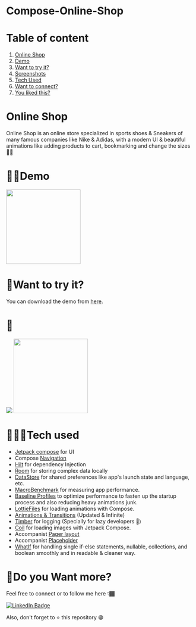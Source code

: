 # Compose-Online-Shop
# Table of content
1. [Online Shop](#online-shop)
2. [Demo](#demo)
3. [Want to try it?](#want-to-try-it)
4. [Screenshots](#screenshots)
5. [Tech Used](#tech-used)
6. [Want to connect?](#do-you-want-more)
7. [You liked this?](#you-like-what-iam-doing)


# Online Shop

Online Shop is an online store specialized in sports shoes & Sneakers of many famous companies like Nike & Adidas, with a modern UI & beautiful animations like adding products to cart, bookmarking and change the sizes 🤩🔥


# 🤳🏾Demo

<img src="https://github.com/mustfaibra/RoFFu/blob/master/app/demo/ruffo_demo.gif" width="200">


# 🧐Want to try it?

You can download the demo from [here](https://github.com/rjfahad44/Compose-Online-Shop/tree/main).


# 📸




<img src="https://" width="">
<img src="https://" width="200">



# 🧑🏾‍💻Tech used

* [Jetpack compose](https://developer.android.com/jetpack/compose) for UI
* Compose [Navigation](https://developer.android.com/jetpack/compose/navigation)
* [Hilt](https://developer.android.com/training/dependency-injection/hilt-jetpack) for dependency Injection
* [Room](https://developer.android.com/training/data-storage/room) for storing complex data locally
* [DataStore](https://developer.android.com/topic/libraries/architecture/datastore) for shared preferences like app's launch state and language, etc.
* [MacroBenchmark](https://developer.android.com/topic/performance/benchmarking/macrobenchmark-overview) for measuring app performance.
* [Baseline Profiles](https://developer.android.com/topic/performance/baselineprofiles) to optimize performance to fasten up the startup process and also reducing heavy animations junk.
* [LottieFiles](https://github.com/airbnb/lottie/blob/master/android-compose.md) for loading animations with Compose.
* [Animations & Transitions](https://developer.android.com/jetpack/compose/animation) (Updated & Infinite)
* [Timber](https://github.com/JakeWharton/timber) for logging (Specially for lazy developers 🤣)
* [Coil](https://coil-kt.github.io/coil/compose/) for loading images with Jetpack Compose.
* Accompanist [Pager layout](https://google.github.io/accompanist/pager/)
* Accompanist [Placeholder](https://google.github.io/accompanist/placeholder/)
* [WhatIf](https://github.com/skydoves/WhatIf) for handling single if-else statements, nullable, collections, and boolean smoothly and in readable & cleaner way.


# 🔗Do you Want more?

Feel free to connect or to follow me here 👇🏾

<a href="https://www.linkedin.com/in/fahad-alam-21b8601a9/">
      <img src="https://img.shields.io/badge/LinkedIn-blue?style=for-the-badge&logo=linkedin&logoColor=white" alt="LinkedIn Badge"/>
 </a>


Also, don't forget to ⭐ this repository 😁
